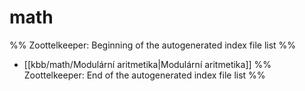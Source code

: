 # math
%% Zoottelkeeper: Beginning of the autogenerated index file list  %%
-  [[kbb/math/Modulární aritmetika|Modulární aritmetika]]
%% Zoottelkeeper: End of the autogenerated index file list  %%
